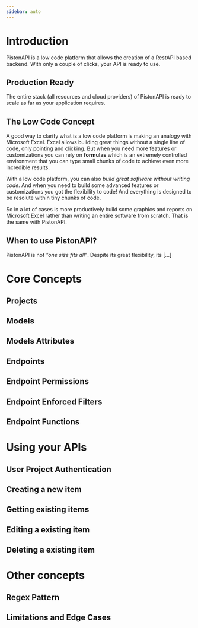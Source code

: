 ```yaml
---
sidebar: auto
---
```


# Introduction

PistonAPI is a low code platform that allows the creation of a RestAPI based backend. With only a couple of clicks, your API is ready to use.

## Production Ready

The entire stack (all resources and cloud providers) of PistonAPI is ready to scale as far as your application requires.

## The Low Code Concept

A good way to clarify what is a low code platform is making an analogy with Microsoft Excel. Excel allows building great things without a single line of code, only pointing and clicking. But when you need more features or customizations you can rely on **formulas** which is an extremely controlled environment that you can type small chunks of code to achieve even more incredible results.

With a low code platform, you can also *build great software without writing code*. And when you need to build some advanced features or customizations you got the flexibility to code! And everything is designed to be resolute within tiny chunks of code.

So in a lot of cases is more productively build some graphics and reports on Microsoft Excel rather than writing an entire software from scratch. That is the same with PistonAPI.

## When to use PistonAPI?

PistonAPI is not *"one size fits all"*. Despite its great flexibility, its [...] 


# Core Concepts

## Projects
## Models
## Models Attributes
## Endpoints
## Endpoint Permissions
## Endpoint Enforced Filters
## Endpoint Functions

# Using your APIs
## User Project Authentication
## Creating a new item
## Getting existing items
## Editing a existing item
## Deleting a existing item

# Other concepts
## Regex Pattern
## Limitations and Edge Cases